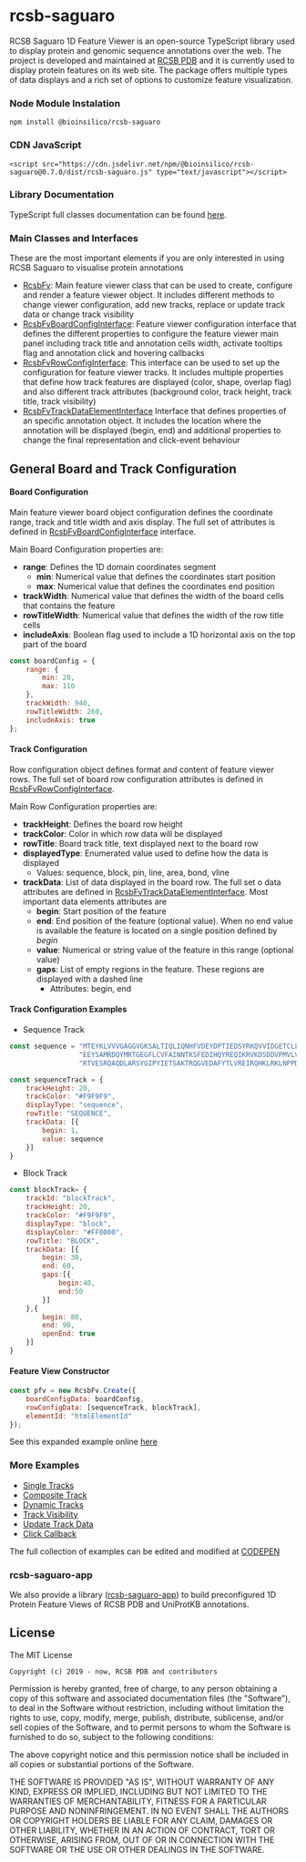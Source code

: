 # rcsb-saguaro

RCSB Saguaro 1D Feature Viewer is an open-source TypeScript library used to display protein and genomic sequence annotations over the web.
The project is developed and maintained at [RCSB PDB](https://rcsb.org) and it is currently used to display protein features on its web site.
The package offers multiple types of data displays and a rich set of options to customize feature visualization.

<!---
<div id="pfvSelect" ></div>  
<div id="pfv" ></div>
<script type="text/javascript" src="https://cdn.jsdelivr.net/npm/@bioinsilico/rcsb-saguaro-app@0.7.0/build/dist/app.js"></script>
<script type="text/javascript">RcsbFvWebApp.buildInstanceSequenceFv("pfv", "pfvSelect","6M17");</script>
--->

### Node Module Instalation
`npm install @bioinsilico/rcsb-saguaro`

### CDN JavaScript
`<script src="https://cdn.jsdelivr.net/npm/@bioinsilico/rcsb-saguaro@0.7.0/dist/rcsb-saguaro.js" type="text/javascript"></script>`

### Library Documentation
TypeScript full classes documentation can be found [here](https://rcsb.github.io/rcsb-saguaro/globals.html).

### Main Classes and Interfaces
These are the most important elements if you are only interested in using RCSB Saguaro to visualise protein annotations

- [RcsbFv](https://rcsb.github.io/rcsb-saguaro/classes/rcsbfv.html): 
Main feature viewer class that can be used to create, configure and render a feature viewer object. It includes different methods to 
change viewer configuration, add new tracks, replace or update track data or change track visibility
- [RcsbFvBoardConfigInterface](https://rcsb.github.io/rcsb-saguaro/interfaces/rcsbfvboardconfiginterface.html):
Feature viewer configuration interface that defines the different properties to configure the feature viewer main panel 
including track title and annotation cells width, activate tooltips flag and annotation click and hovering callbacks
- [RcsbFvRowConfigInterface](https://rcsb.github.io/rcsb-saguaro/interfaces/rcsbfvrowconfiginterface.html): 
This interface can be used to set up the configuration for feature viewer tracks. It includes multiple properties that define how track features 
are displayed (color, shape, overlap flag) and also different track attributes (background color, track height, track title, track visibility)
- [RcsbFvTrackDataElementInterface](https://rcsb.github.io/rcsb-saguaro/interfaces/rcsbfvtrackdataelementinterface.html)
Interface that defines properties of an specific annotation object. It includes the location where the annotation will be displayed 
(begin, end) and additional properties to change the final representation and click-event behaviour 

General Board and Track Configuration
---
#### Board Configuration
Main feature viewer board object configuration defines the coordinate range, track and title width and axis display. 
The full set of attributes is defined in [RcsbFvBoardConfigInterface](https://rcsb.github.io/rcsb-saguaro/interfaces/rcsbfvboardconfiginterface.html)
interface.

Main Board Configuration properties are:
- **range**: Defines the 1D domain coordinates segment
    - **min**: Numerical value that defines the coordinates start position
    - **max**: Numerical value that defines the coordinates end position
- **trackWidth**: Numerical value that defines the width of the board cells that contains the feature
- **rowTitleWidth**: Numerical value that defines the width of the row title cells
- **includeAxis**: Boolean flag used to include a 1D horizontal axis on the top part of the board

```javascript
const boardConfig = {
    range: {
        min: 20,
        max: 110
    },
    trackWidth: 940,
    rowTitleWidth: 260,
    includeAxis: true
};
```
#### Track Configuration
Row configuration object defines format and content of feature viewer rows. The full set of board row configuration attributes is defined in [RcsbFvRowConfigInterface](https://rcsb.github.io/rcsb-saguaro/interfaces/rcsbfvrowconfiginterface.html).
                                                                             
Main Row Configuration properties are:
- **trackHeight**: Defines the board row height
- **trackColor**: Color in which row data will be displayed 
- **rowTitle**: Board track title, text displayed next to the board row
- **displayedType**: Enumerated value used to define how the data is displayed
  - Values: sequence, block, pin, line, area, bond, vline
- **trackData**: List of data displayed in the board row. The full set o data attributes are defined in [RcsbFvTrackDataElementInterface](https://rcsb.github.io/rcsb-saguaro/interfaces/rcsbfvtrackdataelementinterface.html). Most important data elements attributes are 
  - **begin**: Start position of the feature
  - **end**: End position of the feature (optional value). When no end value is available the feature is located on a single position defined by *begin*
  - **value**: Numerical or string value of the feature in this range (optional value)
  - **gaps**: List of empty regions in the feature. These regions are displayed with a dashed line
    - Attributes: begin, end
 
#### Track Configuration Examples
- Sequence Track

```javascript
const sequence = "MTEYKLVVVGAGGVGKSALTIQLIQNHFVDEYDPTIEDSYRKQVVIDGETCLLDILDTAGQ"+
                 "EEYSAMRDQYMRTGEGFLCVFAINNTKSFEDIHQYREQIKRVKDSDDVPMVLVGNKCDLAA"+
                 "RTVESRQAQDLARSYGIPYIETSAKTRQGVEDAFYTLVREIRQHKLRKLNPPDESGPGCMS"
```
```javascript
const sequenceTrack = {
    trackHeight: 20,
    trackColor: "#F9F9F9",
    displayType: "sequence",
    rowTitle: "SEQUENCE",
    trackData: [{
        begin: 1,
        value: sequence
    }]
}
```

- Block Track

```javascript
const blockTrack= {
    trackId: "blockTrack",
    trackHeight: 20,
    trackColor: "#F9F9F9",
    displayType: "block",
    displayColor: "#FF0000",
    rowTitle: "BLOCK",
    trackData: [{
        begin: 30,
        end: 60,
        gaps:[{
            begin:40,
            end:50
        }]
    },{
        begin: 80,
        end: 90,
        openEnd: true
    }]
}
```

#### Feature View Constructor

```javascript
const pfv = new RcsbFv.Create({
    boardConfigData: boardConfig,
    rowConfigData: [sequenceTrack, blockTrack],
    elementId: "htmlElementId"
});
```

See this expanded example online [here](https://rcsb.github.io/rcsb-saguaro/examples/board_track_configuration.html)

### More Examples
* [Single Tracks](https://rcsb.github.io/rcsb-saguaro/examples/simple_tracks.html)
* [Composite Track](https://rcsb.github.io/rcsb-saguaro/examples/composite_track.html)
* [Dynamic Tracks](https://rcsb.github.io/rcsb-saguaro/examples/dynamic_track_loading.html)
* [Track Visibility](https://rcsb.github.io/rcsb-saguaro/examples/change_track_visibility.html)
* [Update Track Data](https://rcsb.github.io/rcsb-saguaro/examples/update_track_data.html)
* [Click Callback](https://rcsb.github.io/rcsb-saguaro/examples/click_callback.html)

The full collection of examples can be edited and modified at [CODEPEN](https://codepen.io/collection/njrBOR?grid_type=list)


### rcsb-saguaro-app
We also provide a library ([rcsb-saguaro-app](https://rcsb.github.io/rcsb-saguaro-app)) to build preconfigured 1D Protein Feature Views of RCSB PDB and UniProtKB annotations. 

License
---

The MIT License

    Copyright (c) 2019 - now, RCSB PDB and contributors

Permission is hereby granted, free of charge, to any person obtaining a copy
of this software and associated documentation files (the "Software"), to deal
in the Software without restriction, including without limitation the rights
to use, copy, modify, merge, publish, distribute, sublicense, and/or sell
copies of the Software, and to permit persons to whom the Software is
furnished to do so, subject to the following conditions:

The above copyright notice and this permission notice shall be included in
all copies or substantial portions of the Software.

THE SOFTWARE IS PROVIDED "AS IS", WITHOUT WARRANTY OF ANY KIND, EXPRESS OR
IMPLIED, INCLUDING BUT NOT LIMITED TO THE WARRANTIES OF MERCHANTABILITY,
FITNESS FOR A PARTICULAR PURPOSE AND NONINFRINGEMENT. IN NO EVENT SHALL THE
AUTHORS OR COPYRIGHT HOLDERS BE LIABLE FOR ANY CLAIM, DAMAGES OR OTHER
LIABILITY, WHETHER IN AN ACTION OF CONTRACT, TORT OR OTHERWISE, ARISING FROM,
OUT OF OR IN CONNECTION WITH THE SOFTWARE OR THE USE OR OTHER DEALINGS IN
THE SOFTWARE.